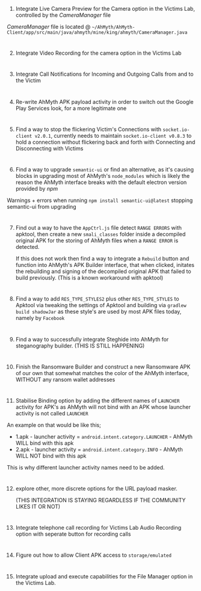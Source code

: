 
1. Integrate Live Camera Preview for the Camera option in the Victims Lab, controlled by the  *CameraManager*  file
     
*CameraManager*  file is located @ `~/AhMyth/AhMyth-Client/app/src/main/java/ahmyth/mine/king/ahmyth/CameraManager.java`
#
2. Integrate Video Recording for the camera option in the Victims Lab
#
3. Integrate Call Notifications for Incoming and Outgoing Calls from and to the Victim
#
4. Re-write AhMyth APK payload activity in order to switch out the Google Play Services look, for a more legitimate one
#
5. Find a way to stop the flickering Victim's Connections with `socket.io-client v2.0.1`, currently needs to maintain `socket.io-client v0.8.3` to hold a connection without flickering back and forth with Connecting and Disconnecting with Victims
#
6. Find a way to upgrade `semantic-ui` or find an alternative, as it's causing blocks in upgrading most of AhMyth's `node_modules` which is likely the reason the AhMyth interface breaks with the default electron version provided by *npm*

Warnings + errors when running `npm install semantic-ui@latest` stopping semantic-ui from upgrading
#
7. Find out a way to have the `AppCtrl.js` file detect `RANGE ERRORS` with apktool, then create a new `smali_classes` folder inside a decompiled original APK for the storing of AhMyth files when a `RANGE ERROR` is detected. 
   
   If this does not work then find a way to integrate a `Rebuild` button and function into AhMyth's APK Builder interface, that when clicked, initates the rebuilding and signing of the decompiled original APK that failed to build previously.
   (This is a known workaround with apktool)
#
8. Find a way to add `RES_TYPE_STYLES2` plus other `RES_TYPE_STYLES` to Apktool via tweaking the settings of Apktool and building via `gradlew build shadowJar` as 
these style's are used by most APK files today, namely by `Facebook`
#
9. Find a way to successfully integrate Steghide into AhMyth for steganography builder. (THIS IS STILL HAPPENING)
#
10. Finish the Ransomware Builder and construct a new Ransomware APK of our own that somewhat matches the color of the AhMyth interface, WITHOUT any ransom wallet addresses
# 
11. Stabilise Binding option by adding the different names of `LAUNCHER` activity for APK's as AhMyth will not bind with an APK whose launcher activity is not called `LAUNCHER`

An example on that would be like this;
- 1.apk - launcher activity = `android.intent.category.LAUNCHER` - AhMyth WILL bind with this apk
- 2.apk - launcher activity = `android.intent.category.INFO` - AhMyth WILL NOT bind with this apk

This is why different launcher activity names need to be added.
#
12. explore other, more discrete options for the URL payload masker.

    (THIS INTEGRATION IS STAYING REGARDLESS IF THE COMMUNITY LIKES IT OR NOT)
#
13. Integrate telephone call recording for Victims Lab Audio Recording option with seperate button for recording calls
#
14. Figure out how to allow Client APK access to `storage/emulated`
#
15. Integrate upload and execute capabilities for the File Manager option in the Victims Lab.
